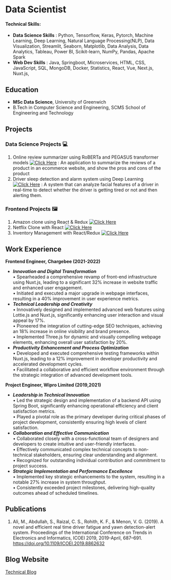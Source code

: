 # Data Scientist

#### Technical Skills: 
- **Data Science Skills** : Python, Tensorflow, Keras, Pytorch, Machine Learning, Deep Learning, Natural Language Processing(NLP), Data Visualization, Streamlit, Seaborn, Matplotlib, Data Analysis, Data Analytics, Tableau, Power BI, Scikit-learn, NumPy, Pandas, Apache Spark
- **Web Dev Skills** : Java, Springboot, Microservices, HTML, CSS, JavaScript, SQL, MongoDB, Docker, Statistics, React, Vue, Next.js, Nuxt.js, 

## Education
- **MSc Data Science**, University of Greenwich  
- B.Tech in Computer Science and Engineering, SCMS School of Engineering and Technology  

## Projects

### Data Science Projects 💻  
1. Online review summarizer using RoBERTa and PEGASUS transformer models [![Click Here](https://img.shields.io/badge/Click_Here-blue)](https://github.com/rkf2778/online-review-summarizer) : An application to summarize the reviews of a product in an ecommerce website, and show the pros and cons of the product  
2. Driver sleep detection and alarm system using Deep Learning [![Click Here](https://img.shields.io/badge/Click_Here-blue)](https://github.com/rkf2778/Driver-Fatigue-Detection-with-OpenCV-and-Deep-Learning) : A system that can analyze facial features of a driver in real-time to detect whether the driver is getting tired or not and then alerting them. 

### Frontend Projects 🖼️  
1. Amazon clone using React & Redux [![Click Here](https://img.shields.io/badge/Click_Here-blue)](https://github.com/rkf2778/amazon-clone-react)
2. Netflix Clone with React [![Click Here](https://img.shields.io/badge/Click_Here-blue)](https://github.com/rkf2778/Netlfix-Clone-app)
3. Inventory Management with React/Redux [![Click Here](https://img.shields.io/badge/Click_Here-blue)](https://github.com/rkf2778/Product_Inventory_React_Capstone)


## Work Experience
**Frontend Engineer, Chargebee (2021-2022)**
- ***Innovation and Digital Transformation***  
  •	Spearheaded a comprehensive revamp of front-end infrastructure using Nuxt.js, leading to a significant 32% increase in website traffic and enhanced user engagement.  
  •	Initiated and executed a major upgrade in webpage interfaces, resulting in a 40% improvement in user experience metrics.  
- ***Technical Leadership and Creativity***  
  •	Innovatively designed and implemented advanced web features using Lottie.js and Nuxt.js, significantly enhancing user interaction and visual appeal by 17%.  
  •	Pioneered the integration of cutting-edge SEO techniques, achieving an 18% increase in online visibility and brand presence.  
  •	Implemented Three.js for dynamic and visually compelling webpage elements, enhancing overall user satisfaction by 20%.  
- ***Productivity Enhancement and Process Optimization***  
  •	Developed and executed comprehensive testing frameworks within Nuxt.js, leading to a 12% improvement in developer productivity and accelerated development cycles.  
  •	Facilitated a collaborative and efficient workflow environment through the strategic integration of advanced development tools.  

**Project Engineer, Wipro Limited (2019,2021)**
- ***Leadership in Technical Innovation***  
  •	Led the strategic design and implementation of a backend API using Spring Boot, significantly enhancing operational efficiency and client satisfaction metrics.  
  •	Played a pivotal role as the primary developer during critical phases of project development, consistently ensuring high levels of client satisfaction.  
- ***Collaboration and Effective Communication***  
  •	Collaborated closely with a cross-functional team of designers and developers to create intuitive and user-friendly interfaces.  
  •	Effectively communicated complex technical concepts to non-technical stakeholders, ensuring clear understanding and alignment.  
  •	Recognized for outstanding individual contribution and commitment to project success.  
- ***Strategic Implementation and Performance Excellence***  
  •	Implemented key strategic enhancements to the system, resulting in a notable 27% increase in system throughput.  
  •	Consistently exceeded project milestones, delivering high-quality outcomes ahead of scheduled timelines.  



## Publications
1. Ali, M., Abdullah, S., Raizal, C. S., Rohith, K. F., & Menon, V. G. (2019). A novel and efficient real time driver fatigue and yawn detection-alert system. Proceedings of the International Conference on Trends in Electronics and Informatics, ICOEI 2019, 2019-April, 687–691. https://doi.org/10.1109/ICOEI.2019.8862632

## Blog Website  
[Technical Blog](https://vividrohit.medium.com)
